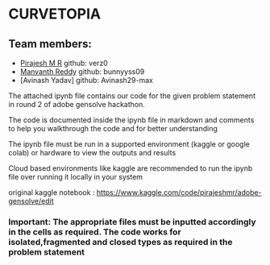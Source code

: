 #  CURVETOPIA
## Team members:
- [Pirajesh M R](https://www.linkedin.com/in/pirajesh-m-r-b17031273) github: verz0
- [Manvanth Reddy](https://www.linkedin.com/in/manvanthreddy09?utm_source=share&utm_campaign=share_via&utm_content=profile&utm_medium=android_app) github: bunnyyss09
- [Avinash Yadav] github: Avinash29-max

The attached ipynb file contains our code for the given problem statement in round 2 of adobe gensolve hackathon.

The code is documented inside the ipynb file in markdown and comments to help you walkthrough the code and for better understanding

The ipynb file must be run in a supported environment (kaggle or google colab) or hardware to view the outputs and results

Cloud based environments like kaggle are recommended to run the ipynb file over running it locally in your system

original kaggle notebook : https://www.kaggle.com/code/pirajeshmr/adobe-gensolve/edit

### Important: The appropriate files must be inputted accordingly in the cells as required. The code works for isolated,fragmented and closed types as required in the problem statement
